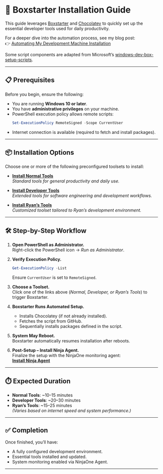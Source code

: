 # 🚀 Boxstarter Installation Guide

This guide leverages [Boxstarter](http://boxstarter.org) and [Chocolatey](http://chocolatey.org) to quickly set up the essential developer tools used for daily productivity.  

For a deeper dive into the automation process, see my blog post:  
👉 [Automating My Development Machine Installation](https://laurentkempe.com/2018/06/01/Automating-development-machine-installation/)

Some script components are adapted from Microsoft’s [windows-dev-box-setup-scripts](https://github.com/Microsoft/windows-dev-box-setup-scripts).

---

## 📋 Prerequisites

Before you begin, ensure the following:  
- You are running **Windows 10 or later**.  
- You have **administrative privileges** on your machine.  
- PowerShell execution policy allows remote scripts:  
  ```powershell
  Set-ExecutionPolicy RemoteSigned -Scope CurrentUser
  ```  
- Internet connection is available (required to fetch and install packages).  

---

## 📦 Installation Options

Choose one or more of the following preconfigured toolsets to install:  

- [**Install Normal Tools**](http://boxstarter.org/package/url?https://raw.githubusercontent.com/FoxHireLLC/Cacao/refs/heads/master/Normal.ps1)  
  *Standard tools for general productivity and daily use.*  

- [**Install Developer Tools**](http://boxstarter.org/package/url?https://raw.githubusercontent.com/FoxHireLLC/Cacao/refs/heads/master/Developer.ps1)  
  *Extended tools for software engineering and development workflows.*  

- [**Install Ryan’s Tools**](http://boxstarter.org/package/url?https://raw.githubusercontent.com/FoxHireLLC/Cacao/refs/heads/master/Ryan.ps1)  
  *Customized toolset tailored to Ryan’s development environment.*  

---

## 🛠️ Step-by-Step Workflow

1. **Open PowerShell as Administrator.**  
   Right-click the PowerShell icon → *Run as Administrator*.  

2. **Verify Execution Policy.**  
   ```powershell
   Get-ExecutionPolicy -List
   ```  
   Ensure `CurrentUser` is set to `RemoteSigned`.  

3. **Choose a Toolset.**  
   Click one of the links above (*Normal, Developer, or Ryan’s Tools*) to trigger Boxstarter.  

4. **Boxstarter Runs Automated Setup.**  
   - Installs Chocolatey (if not already installed).  
   - Fetches the script from GitHub.  
   - Sequentially installs packages defined in the script.  

5. **System May Reboot.**  
   Boxstarter automatically resumes installation after reboots.  

6. **Post-Setup – Install Ninja Agent.**  
   Finalize the setup with the NinjaOne monitoring agent:  
   [**Install Ninja Agent**](https://app.ninjarmm.com/agent/installer/b77fc1d6-e9bb-49bb-9407-46f5b0eeae02/9.0.4639/NinjaOne-Agent-Foxhire-MainOffice-WINDOWSLAPTOP.msi)  

---

## ⏱️ Expected Duration

- **Normal Tools**: ~10–15 minutes  
- **Developer Tools**: ~20–30 minutes  
- **Ryan’s Tools**: ~15–25 minutes  
*(Varies based on internet speed and system performance.)*  

---

## ✅ Completion

Once finished, you’ll have:  
- A fully configured development environment.  
- Essential tools installed and updated.  
- System monitoring enabled via NinjaOne Agent.  

---



